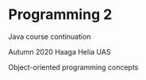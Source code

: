 # Programming 2
Java course continuation

Autumn 2020
Haaga Helia UAS

Object-oriented programming concepts
